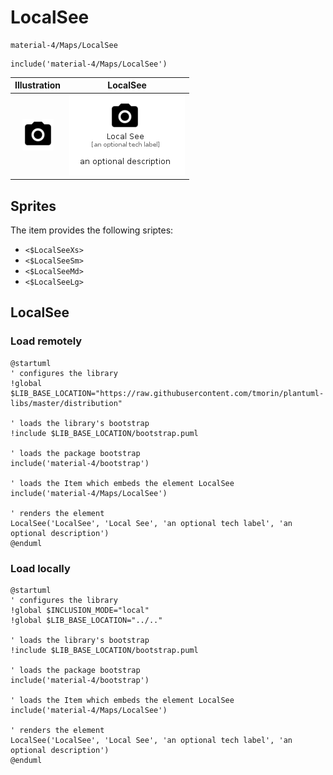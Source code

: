 # LocalSee


```text
material-4/Maps/LocalSee
```

```text
include('material-4/Maps/LocalSee')
```



| Illustration | LocalSee |
| :---: | :---: |
| ![illustration for Illustration](../../material-4/Maps/LocalSee.png) | ![illustration for LocalSee](../../material-4/Maps/LocalSee.Local.png) |



## Sprites
The item provides the following sriptes:

- `<$LocalSeeXs>`
- `<$LocalSeeSm>`
- `<$LocalSeeMd>`
- `<$LocalSeeLg>`





## LocalSee

### Load remotely
```plantuml
@startuml
' configures the library
!global $LIB_BASE_LOCATION="https://raw.githubusercontent.com/tmorin/plantuml-libs/master/distribution"

' loads the library's bootstrap
!include $LIB_BASE_LOCATION/bootstrap.puml

' loads the package bootstrap
include('material-4/bootstrap')

' loads the Item which embeds the element LocalSee
include('material-4/Maps/LocalSee')

' renders the element
LocalSee('LocalSee', 'Local See', 'an optional tech label', 'an optional description')
@enduml
```

### Load locally
```plantuml
@startuml
' configures the library
!global $INCLUSION_MODE="local"
!global $LIB_BASE_LOCATION="../.."

' loads the library's bootstrap
!include $LIB_BASE_LOCATION/bootstrap.puml

' loads the package bootstrap
include('material-4/bootstrap')

' loads the Item which embeds the element LocalSee
include('material-4/Maps/LocalSee')

' renders the element
LocalSee('LocalSee', 'Local See', 'an optional tech label', 'an optional description')
@enduml
```


